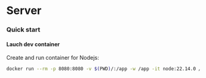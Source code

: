 # Server

### Quick start

#### Lauch dev container

Create and run container for Nodejs:

```sh
docker run --rm -p 8080:8080 -v $(PWD)/:/app -w /app -it node:22.14.0 /bin/bash
```